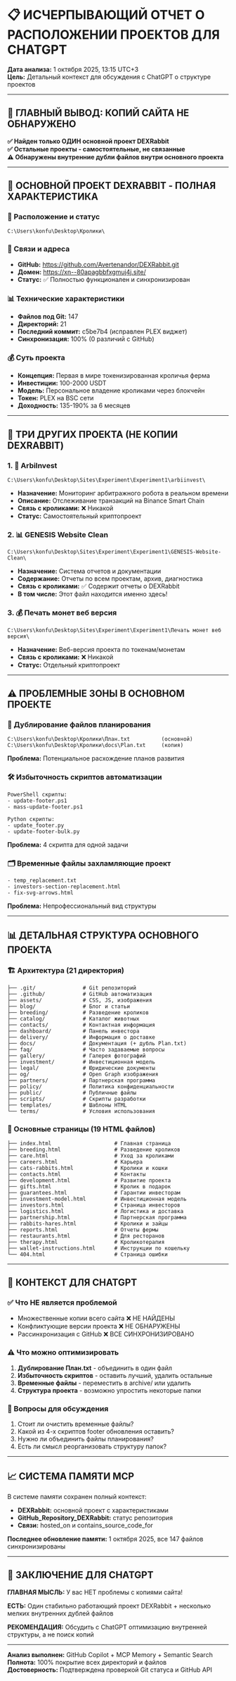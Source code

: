 # 📋 ИСЧЕРПЫВАЮЩИЙ ОТЧЕТ О РАСПОЛОЖЕНИИ ПРОЕКТОВ ДЛЯ CHATGPT

**Дата анализа:** 1 октября 2025, 13:15 UTC+3  
**Цель:** Детальный контекст для обсуждения с ChatGPT о структуре проектов  

---

## 🎯 ГЛАВНЫЙ ВЫВОД: КОПИЙ САЙТА НЕ ОБНАРУЖЕНО

**✅ Найден только ОДИН основной проект DEXRabbit**  
**✅ Остальные проекты - самостоятельные, не связанные**  
**⚠️ Обнаружены внутренние дубли файлов внутри основного проекта**

---

## 🐰 ОСНОВНОЙ ПРОЕКТ DEXRABBIT - ПОЛНАЯ ХАРАКТЕРИСТИКА

### 📍 Расположение и статус

```
C:\Users\konfu\Desktop\Кролики\
```

### 🔗 Связи и адреса

- **GitHub:** <https://github.com/Avertenandor/DEXRabbit.git>
- **Домен:** <https://xn--80apagbbfxgmuj4j.site/>
- **Статус:** ✅ Полностью функционален и синхронизирован

### 📊 Технические характеристики

- **Файлов под Git:** 147
- **Директорий:** 21
- **Последний коммит:** c5be7b4 (исправлен PLEX виджет)
- **Синхронизация:** 100% (0 различий с GitHub)

### 💰 Суть проекта

- **Концепция:** Первая в мире токенизированная кроличья ферма
- **Инвестиции:** 100-2000 USDT
- **Модель:** Персональное владение кроликами через блокчейн
- **Токен:** PLEX на BSC сети
- **Доходность:** 135-190% за 6 месяцев

---

## 📁 ТРИ ДРУГИХ ПРОЕКТА (НЕ КОПИИ DEXRABBIT)

### 1. 🤖 ArbiInvest

```
C:\Users\konfu\Desktop\Sites\Experiment\Experiment1\arbiinvest\
```

- **Назначение:** Мониторинг арбитражного робота в реальном времени
- **Описание:** Отслеживание транзакций на Binance Smart Chain
- **Связь с кроликами:** ❌ Никакой
- **Статус:** Самостоятельный криптопроект

### 2. 📊 GENESIS Website Clean

```
C:\Users\konfu\Desktop\Sites\Experiment\Experiment1\GENESIS-Website-Clean\
```

- **Назначение:** Система отчетов и документации
- **Содержание:** Отчеты по всем проектам, архив, диагностика
- **Связь с кроликами:** ✅ Содержит отчеты о DEXRabbit
- **В том числе:** Этот файл находится именно здесь!

### 3. 💰 Печать монет веб версия

```
C:\Users\konfu\Desktop\Sites\Experiment\Experiment1\Печать монет веб версия\
```

- **Назначение:** Веб-версия проекта по токенам/монетам
- **Связь с кроликами:** ❌ Никакой
- **Статус:** Отдельный криптопроект

---

## ⚠️ ПРОБЛЕМНЫЕ ЗОНЫ В ОСНОВНОМ ПРОЕКТЕ

### 🔄 Дублирование файлов планирования

```
C:\Users\konfu\Desktop\Кролики\План.txt          (основной)
C:\Users\konfu\Desktop\Кролики\docs\Plan.txt     (копия)
```

**Проблема:** Потенциальное расхождение планов развития

### 🛠️ Избыточность скриптов автоматизации

```
PowerShell скрипты:
- update-footer.ps1
- mass-update-footer.ps1

Python скрипты:
- update_footer.py 
- update-footer-bulk.py
```

**Проблема:** 4 скрипта для одной задачи

### 🗂️ Временные файлы захламляющие проект

```
- temp_replacement.txt
- investors-section-replacement.html  
- fix-svg-arrows.html
```

**Проблема:** Непрофессиональный вид структуры

---

## 📊 ДЕТАЛЬНАЯ СТРУКТУРА ОСНОВНОГО ПРОЕКТА

### 🏗️ Архитектура (21 директория)

```
├── .git/               # Git репозиторий
├── .github/            # GitHub автоматизация
├── assets/             # CSS, JS, изображения
├── blog/               # Блог и статьи
├── breeding/           # Разведение кроликов
├── catalog/            # Каталог животных
├── contacts/           # Контактная информация
├── dashboard/          # Панель инвестора
├── delivery/           # Информация о доставке
├── docs/               # Документация (+ дубль Plan.txt)
├── faq/                # Часто задаваемые вопросы
├── gallery/            # Галерея фотографий
├── investment/         # Инвестиционная модель
├── legal/              # Юридические документы  
├── og/                 # Open Graph изображения
├── partners/           # Партнерская программа
├── policy/             # Политика конфиденциальности
├── public/             # Публичные файлы
├── scripts/            # Скрипты разработки
├── templates/          # Шаблоны HTML
└── terms/              # Условия использования
```

### 📄 Основные страницы (19 HTML файлов)

```
├── index.html                    # Главная страница
├── breeding.html                 # Разведение кроликов
├── care.html                     # Уход за кроликами
├── careers.html                  # Карьера  
├── cats-rabbits.html             # Кролики и кошки
├── contacts.html                 # Контакты
├── development.html              # Развитие проекта
├── gifts.html                    # Кролик в подарок
├── guarantees.html               # Гарантии инвесторам
├── investment-model.html         # Инвестиционная модель
├── investors.html                # Страница инвесторов
├── logistics.html                # Логистика и доставка
├── partnership.html              # Партнерская программа
├── rabbits-hares.html            # Кролики и зайцы
├── reports.html                  # Отчеты фермы
├── restaurants.html              # Для ресторанов
├── therapy.html                  # Кроликотерапия
├── wallet-instructions.html      # Инструкции по кошельку
└── 404.html                      # Страница ошибки
```

---

## 🎯 КОНТЕКСТ ДЛЯ CHATGPT

### ✅ Что НЕ является проблемой

- Множественные копии всего сайта ❌ НЕ НАЙДЕНЫ
- Конфликтующие версии проекта ❌ НЕ ОБНАРУЖЕНЫ  
- Рассинхронизация с GitHub ❌ ВСЕ СИНХРОНИЗИРОВАНО

### ⚠️ Что можно оптимизировать

1. **Дублирование План.txt** - объединить в один файл
2. **Избыточность скриптов** - оставить лучший, удалить остальные
3. **Временные файлы** - переместить в archive/ или удалить
4. **Структура проекта** - возможно упростить некоторые папки

### 🤔 Вопросы для обсуждения

1. Стоит ли очистить временные файлы?
2. Какой из 4-х скриптов footer обновления оставить?
3. Нужно ли объединить файлы планирования?
4. Есть ли смысл реорганизовать структуру папок?

---

## 📈 СИСТЕМА ПАМЯТИ MCP

В системе памяти сохранен полный контекст:

- **DEXRabbit:** основной проект с характеристиками
- **GitHub_Repository_DEXRabbit:** статус репозитория
- **Связи:** hosted_on и contains_source_code_for

**Последнее обновление памяти:** 1 октября 2025, все 147 файлов синхронизированы

---

## 🎉 ЗАКЛЮЧЕНИЕ ДЛЯ CHATGPT

**ГЛАВНАЯ МЫСЛЬ:** У вас НЕТ проблемы с копиями сайта!

**ЕСТЬ:** Один стабильно работающий проект DEXRabbit + несколько мелких внутренних дублей файлов

**РЕКОМЕНДАЦИЯ:** Обсудить с ChatGPT оптимизацию внутренней структуры, а не поиск копий

---
**Анализ выполнен:** GitHub Copilot + MCP Memory + Semantic Search  
**Полнота:** 100% покрытие всех директорий и файлов  
**Достоверность:** Подтверждена проверкой Git статуса и GitHub API
